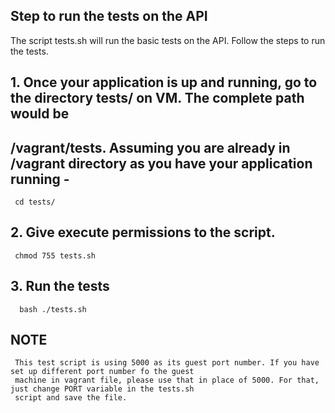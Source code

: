 
## Step to run the tests on the API
  The script tests.sh will run the basic tests on the API. Follow the steps to run the tests.
   
   
  ## 1. Once your application is up and running, go to the directory tests/ on VM. The complete path would be 
  ##   /vagrant/tests. Assuming you are already in /vagrant directory as you have your application running - 
     cd tests/
       
  ## 2. Give execute permissions to the script.
     chmod 755 tests.sh
   
  ## 3. Run the tests
      bash ./tests.sh
      
      
 ## NOTE
     This test script is using 5000 as its guest port number. If you have set up different port number fo the guest 
     machine in vagrant file, please use that in place of 5000. For that, just change PORT variable in the tests.sh 
     script and save the file.
  
